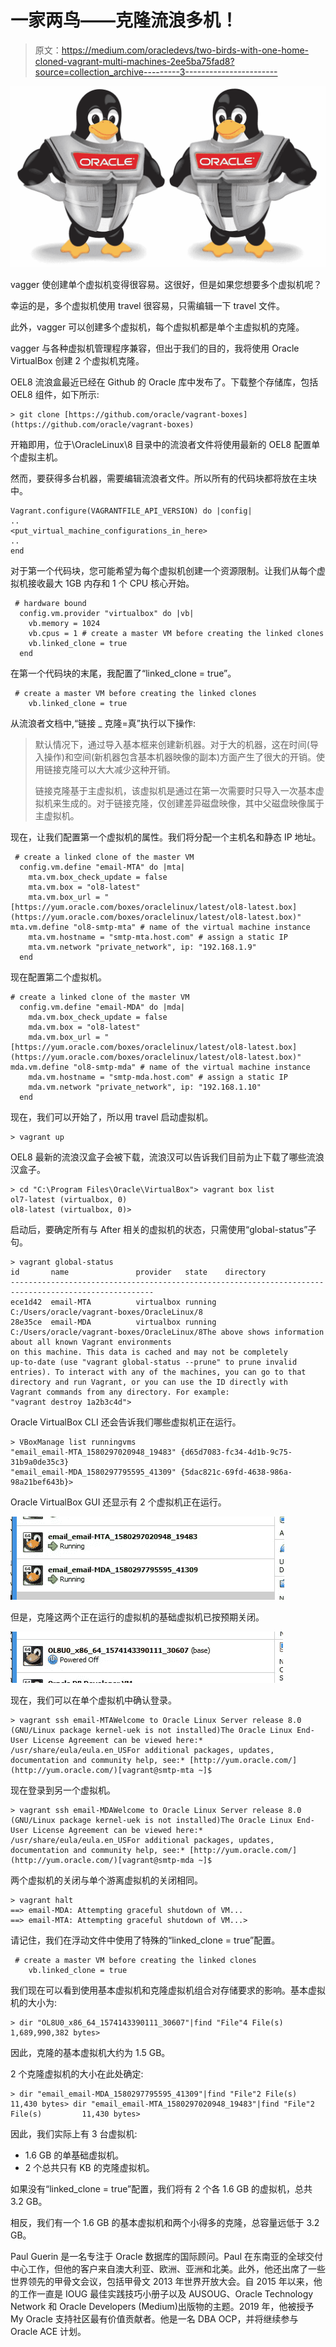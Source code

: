# 一家两鸟——克隆流浪多机！

> 原文：<https://medium.com/oracledevs/two-birds-with-one-home-cloned-vagrant-multi-machines-2ee5ba75fad8?source=collection_archive---------3----------------------->

![](img/9930eef43ed1b017742ba6f2e9cbd571.png)

vagger 使创建单个虚拟机变得很容易。这很好，但是如果您想要多个虚拟机呢？

幸运的是，多个虚拟机使用 travel 很容易，只需编辑一下 travel 文件。

此外，vagger 可以创建多个虚拟机，每个虚拟机都是单个主虚拟机的克隆。

vagger 与各种虚拟机管理程序兼容，但出于我们的目的，我将使用 Oracle VirtualBox 创建 2 个虚拟机克隆。

OEL8 流浪盒最近已经在 Github 的 Oracle 库中发布了。下载整个存储库，包括 OEL8 组件，如下所示:

```
> git clone [https://github.com/oracle/vagrant-boxes](https://github.com/oracle/vagrant-boxes)
```

开箱即用，位于\OracleLinux\8 目录中的流浪者文件将使用最新的 OEL8 配置单个虚拟主机。

然而，要获得多台机器，需要编辑流浪者文件。所以所有的代码块都将放在主块中。

```
Vagrant.configure(VAGRANTFILE_API_VERSION) do |config|
..
<put_virtual_machine_configurations_in_here>
..
end
```

对于第一个代码块，您可能希望为每个虚拟机创建一个资源限制。让我们从每个虚拟机接收最大 1GB 内存和 1 个 CPU 核心开始。

```
 # hardware bound
  config.vm.provider "virtualbox" do |vb|
    vb.memory = 1024
    vb.cpus = 1 # create a master VM before creating the linked clones
    vb.linked_clone = true
  end
```

在第一个代码块的末尾，我配置了“linked_clone = true”。

```
 # create a master VM before creating the linked clones
    vb.linked_clone = true
```

从流浪者文档中,“链接 _ 克隆=真”执行以下操作:

> 默认情况下，通过导入基本框来创建新机器。对于大的机器，这在时间(导入操作)和空间(新机器包含基本机器映像的副本)方面产生了很大的开销。使用链接克隆可以大大减少这种开销。
> 
> 链接克隆基于主虚拟机，该虚拟机是通过在第一次需要时只导入一次基本虚拟机来生成的。对于链接克隆，仅创建差异磁盘映像，其中父磁盘映像属于主虚拟机。

现在，让我们配置第一个虚拟机的属性。我们将分配一个主机名和静态 IP 地址。

```
 # create a linked clone of the master VM
  config.vm.define "email-MTA" do |mta|
    mta.vm.box_check_update = false
    mta.vm.box = "ol8-latest"
    mta.vm.box_url = "[https://yum.oracle.com/boxes/oraclelinux/latest/ol8-latest.box](https://yum.oracle.com/boxes/oraclelinux/latest/ol8-latest.box)" mta.vm.define "ol8-smtp-mta" # name of the virtual machine instance
    mta.vm.hostname = "smtp-mta.host.com" # assign a static IP
    mta.vm.network "private_network", ip: "192.168.1.9"
  end
```

现在配置第二个虚拟机。

```
# create a linked clone of the master VM
  config.vm.define "email-MDA" do |mda|
    mda.vm.box_check_update = false
    mda.vm.box = "ol8-latest"
    mda.vm.box_url = "[https://yum.oracle.com/boxes/oraclelinux/latest/ol8-latest.box](https://yum.oracle.com/boxes/oraclelinux/latest/ol8-latest.box)" mda.vm.define "ol8-smtp-mda" # name of the virtual machine instance
    mda.vm.hostname = "smtp-mda.host.com" # assign a static IP
    mda.vm.network "private_network", ip: "192.168.1.10"
  end
```

现在，我们可以开始了，所以用 travel 启动虚拟机。

```
> vagrant up
```

OEL8 最新的流浪汉盒子会被下载，流浪汉可以告诉我们目前为止下载了哪些流浪汉盒子。

```
> cd "C:\Program Files\Oracle\VirtualBox"> vagrant box list
ol7-latest (virtualbox, 0)
ol8-latest (virtualbox, 0)>
```

启动后，要确定所有与 After 相关的虚拟机的状态，只需使用“global-status”子句。

```
> vagrant global-status
id       name               provider   state    directory
------------------------------------------------------------------------------------------------------
ece1d42  email-MTA          virtualbox running  C:/Users/oracle/vagrant-boxes/OracleLinux/8
28e35ce  email-MDA          virtualbox running  C:/Users/oracle/vagrant-boxes/OracleLinux/8The above shows information about all known Vagrant environments
on this machine. This data is cached and may not be completely
up-to-date (use "vagrant global-status --prune" to prune invalid
entries). To interact with any of the machines, you can go to that
directory and run Vagrant, or you can use the ID directly with
Vagrant commands from any directory. For example:
"vagrant destroy 1a2b3c4d">
```

Oracle VirtualBox CLI 还会告诉我们哪些虚拟机正在运行。

```
> VBoxManage list runningvms
"email_email-MTA_1580297020948_19483" {d65d7083-fc34-4d1b-9c75-31b9a0de35c3}
"email_email-MDA_1580297795595_41309" {5dac821c-69fd-4638-986a-98a21bef643b}>
```

Oracle VirtualBox GUI 还显示有 2 个虚拟机正在运行。

![](img/12a6861576445a9f30d3f5eeae15cec2.png)

但是，克隆这两个正在运行的虚拟机的基础虚拟机已按预期关闭。

![](img/5b43ff6ce1f539f42bbde00a7337ee15.png)

现在，我们可以在单个虚拟机中确认登录。

```
> vagrant ssh email-MTAWelcome to Oracle Linux Server release 8.0 (GNU/Linux package kernel-uek is not installed)The Oracle Linux End-User License Agreement can be viewed here:* /usr/share/eula/eula.en_USFor additional packages, updates, documentation and community help, see:* [http://yum.oracle.com/](http://yum.oracle.com/)[vagrant@smtp-mta ~]$
```

现在登录到另一个虚拟机。

```
> vagrant ssh email-MDAWelcome to Oracle Linux Server release 8.0 (GNU/Linux package kernel-uek is not installed)The Oracle Linux End-User License Agreement can be viewed here:* /usr/share/eula/eula.en_USFor additional packages, updates, documentation and community help, see:* [http://yum.oracle.com/](http://yum.oracle.com/)[vagrant@smtp-mda ~]$
```

两个虚拟机的关闭与单个游离虚拟机的关闭相同。

```
> vagrant halt
==> email-MDA: Attempting graceful shutdown of VM...
==> email-MTA: Attempting graceful shutdown of VM...>
```

请记住，我们在浮动文件中使用了特殊的“linked_clone = true”配置。

```
 # create a master VM before creating the linked clones
    vb.linked_clone = true
```

我们现在可以看到使用基本虚拟机和克隆虚拟机组合对存储要求的影响。基本虚拟机的大小为:

```
> dir "OL8U0_x86_64_1574143390111_30607"|find "File"4 File(s)  1,689,990,382 bytes>
```

因此，克隆的基本虚拟机大约为 1.5 GB。

2 个克隆虚拟机的大小在此处确定:

```
> dir "email_email-MDA_1580297795595_41309"|find "File"2 File(s)         11,430 bytes> dir "email_email-MTA_1580297020948_19483"|find "File"2 File(s)         11,430 bytes>
```

因此，我们实际上有 3 台虚拟机:

*   1.6 GB 的单基础虚拟机。
*   2 个总共只有 KB 的克隆虚拟机。

如果没有“linked_clone = true”配置，我们将有 2 个各 1.6 GB 的虚拟机，总共 3.2 GB。

相反，我们有一个 1.6 GB 的基本虚拟机和两个小得多的克隆，总容量远低于 3.2 GB。

Paul Guerin 是一名专注于 Oracle 数据库的国际顾问。Paul 在东南亚的全球交付中心工作，但他的客户来自澳大利亚、欧洲、亚洲和北美。此外，他还出席了一些世界领先的甲骨文会议，包括甲骨文 2013 年世界开放大会。自 2015 年以来，他的工作一直是 IOUG 最佳实践技巧小册子以及 AUSOUG、Oracle Technology Network 和 Oracle Developers (Medium)出版物的主题。2019 年，他被授予 My Oracle 支持社区最有价值贡献者。他是一名 DBA OCP，并将继续参与 Oracle ACE 计划。